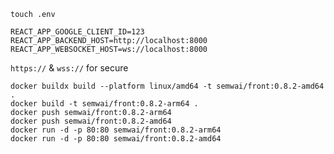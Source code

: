 ```touch .env```
```env
REACT_APP_GOOGLE_CLIENT_ID=123
REACT_APP_BACKEND_HOST=http://localhost:8000
REACT_APP_WEBSOCKET_HOST=ws://localhost:8000
```
`https://` & `wss://` for secure
``` 
docker buildx build --platform linux/amd64 -t semwai/front:0.8.2-amd64 .
docker build -t semwai/front:0.8.2-arm64 .  
docker push semwai/front:0.8.2-arm64
docker push semwai/front:0.8.2-amd64
docker run -d -p 80:80 semwai/front:0.8.2-arm64
docker run -d -p 80:80 semwai/front:0.8.2-amd64
```
